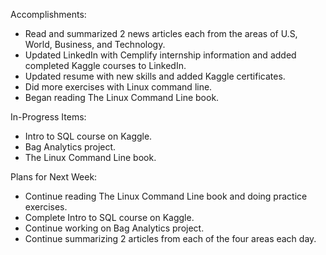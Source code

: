 Accomplishments:

- Read and summarized 2 news articles each from the areas of U.S, World, Business, and Technology.
- Updated LinkedIn with Cemplify internship information and added completed Kaggle courses to LinkedIn.
- Updated resume with new skills and added Kaggle certificates.
- Did more exercises with Linux command line.
- Began reading The Linux Command Line book.

In-Progress Items:

- Intro to SQL course on Kaggle.
- Bag Analytics project.
- The Linux Command Line book.

Plans for Next Week:

- Continue reading The Linux Command Line book and doing practice exercises.
- Complete Intro to SQL course on Kaggle.
- Continue working on Bag Analytics project.
- Continue summarizing 2 articles from each of the four areas each day.
